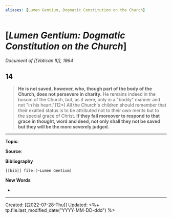 ```yaml
---
aliases: [Lumen Gentium, Dogmatic Constitution on the Church]
---
```


# [*Lumen Gentium: Dogmatic Constitution on the Church*]
*Document of [[Vatican II]], 1964*


## 14 
>**He is not saved, however, who, though part of the body of the Church, does not persevere in charity.** He remains indeed in the bosom of the Church, but, as it were, only in a "bodily" manner and not "in his heart."(12*) All the Church's children should remember that their exalted status is to be attributed not to their own merits but to the special grace of Christ. **If they fail moreover to respond to that grace in thought, word and deed, not only shall they not be saved but they will be the more severely judged.**

--- 
**Topic**: 

**Source**: 

**Bibliography**

```query
[[bib]] file:(~Lumen Gentium)
```
 

**New Words**

- 

---
Created: [[2022-07-28-Thu]]
Updated: <%+ tp.file.last_modified_date("YYYY-MM-DD-ddd") %>
